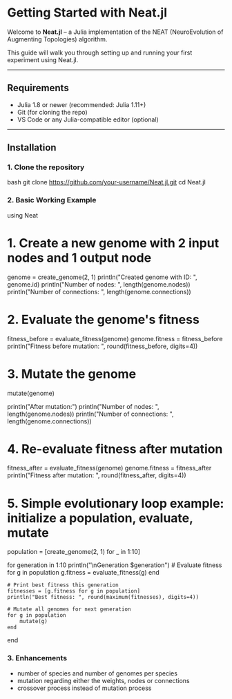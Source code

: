 # Getting Started with Neat.jl

Welcome to **Neat.jl** – a Julia implementation of the NEAT (NeuroEvolution of Augmenting Topologies) algorithm.

This guide will walk you through setting up and running your first experiment using Neat.jl.

---

## Requirements

- Julia 1.8 or newer (recommended: Julia 1.11+)
- Git (for cloning the repo)
- VS Code or any Julia-compatible editor (optional)

---

## Installation

### 1. Clone the repository

bash
git clone https://github.com/your-username/Neat.jl.git
cd Neat.jl

### 2. Basic Working Example
using Neat  

# 1. Create a new genome with 2 input nodes and 1 output node
genome = create_genome(2, 1)
println("Created genome with ID: ", genome.id)
println("Number of nodes: ", length(genome.nodes))
println("Number of connections: ", length(genome.connections))

# 2. Evaluate the genome's fitness
fitness_before = evaluate_fitness(genome)
genome.fitness = fitness_before
println("Fitness before mutation: ", round(fitness_before, digits=4))

# 3. Mutate the genome 
mutate(genome)

println("After mutation:")
println("Number of nodes: ", length(genome.nodes))
println("Number of connections: ", length(genome.connections))

# 4. Re-evaluate fitness after mutation
fitness_after = evaluate_fitness(genome)
genome.fitness = fitness_after
println("Fitness after mutation: ", round(fitness_after, digits=4))

# 5. Simple evolutionary loop example: initialize a population, evaluate, mutate
population = [create_genome(2, 1) for _ in 1:10]

for generation in 1:10
    println("\nGeneration $generation")
    # Evaluate fitness
    for g in population
        g.fitness = evaluate_fitness(g)
    end

    # Print best fitness this generation
    fitnesses = [g.fitness for g in population]
    println("Best fitness: ", round(maximum(fitnesses), digits=4))

    # Mutate all genomes for next generation
    for g in population
        mutate(g)
    end
end

### 3. Enhancements
- number of species and number of genomes per species
- mutation regarding either the weights, nodes or connections
- crossover process instead of mutation process

